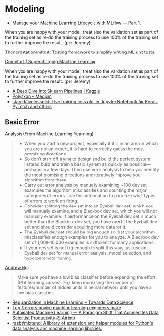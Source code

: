 # Modeling

* [Manage your Machine Learning Lifecycle with MLflow — Part 1.](https://towardsdatascience.com/manage-your-machine-learning-lifecycle-with-mlflow-part-1-a7252c859f72)

When you are happy with your model, treat also the validation set as part of the training set as re-do the training process to use 100% of the training set to further improve the result. \(per Jeremy\)

[Thenerdstation/mltest: Testing framework to simplify writing ML unit tests.](https://github.com/Thenerdstation/mltest)

[Comet.ml \| Supercharging Machine Learning](https://www.comet.ml/)

When you are happy with your model, treat also the validation set as part of the training set as re-do the training process to use 100% of the training set to further improve the result. \(per Jeremy\)

* [A Deep Dive Into Sklearn Pipelines \| Kaggle](https://www.kaggle.com/baghern/a-deep-dive-into-sklearn-pipelines/code)
* [Polyaxon – Medium](https://medium.com/polyaxon)
* [stared/livelossplot: Live training loss plot in Jupyter Notebook for Keras, PyTorch and others](https://github.com/stared/livelossplot/)

## Basic Error Analysis \(From Machine Learning Yearning\)

> * When you start a new project, especially if it is in an area in which you are not an expert,  it is hard to correctly guess the most promising directions.
> * So don’t start off trying to design and build the perfect system. Instead build and train a   basic system as quickly as possible—perhaps in a few days. Then use error analysis to   help you identify the most promising directions and iteratively improve your algorithm   from there.
> * Carry out error analysis by manually examining ~100 dev set examples the algorithm   misclassifies and counting the major categories of errors. Use this information to   prioritize what types of errors to work on fixing.
> * Consider splitting the dev set into an Eyeball dev set, which you will manually examine,   and a Blackbox dev set, which you will not manually examine. If performance on the   Eyeball dev set is much better than the Blackbox dev set, you have overfit the Eyeball dev   set and should consider acquiring more data for it.
> * The Eyeball dev set should be big enough so that your algorithm misclassifies enough   examples for you to analyze. A Blackbox dev set of 1,000-10,000 examples is sufficient   for many applications.
> * If your dev set is not big enough to split this way, just use an Eyeball dev set for manual   error analysis, model selection, and hyperparameter tuning.



[Andrew Ng](https://www.coursera.org/learn/machine-learning/lecture/K0XQT/getting-lots-of-data-and-artificial-data):

> Make sure you have a low bias classifier before expending the effort. \(Plot learning curves\). E.g. keep increasing the number of features/number of hidden units in neural network until you have a low bias classifier.





* [Regularization in Machine Learning – Towards Data Science](https://towardsdatascience.com/regularization-in-machine-learning-76441ddcf99a)
* [Top 6 errors novice machine learning engineers make](https://medium.com/ai³-theory-practice-business/top-6-errors-novice-machine-learning-engineers-make-e82273d394db)
* [Automated Machine Learning — A Paradigm Shift That Accelerates Data Scientist Productivity @ Airbnb](https://medium.com/airbnb-engineering/automated-machine-learning-a-paradigm-shift-that-accelerates-data-scientist-productivity-airbnb-f1f8a10d61f8)
* [rasbt/mlxtend: A library of extension and helper modules for Python's data analysis and machine learning libraries.](https://github.com/rasbt/mlxtend)

